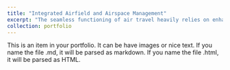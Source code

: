 ```yaml
---
title: "Integrated Airfield and Airspace Management"
excerpt: "The seamless functioning of air travel heavily relies on enhanced air traffic management.  At the heart of this system lies the Terminal Manoeuvring Area (TMA) –-- a controlled airspace that handles a high volume of traffic, spanning approximately 100 to 200 nautical miles around the airport vicinity. This confined yet crucial airspace is where incoming and outgoing aircraft converge and diverge, making meticulous planning and execution of utmost importance to ensure smooth and safe operations. In this research, we propose an integrated optimization approach that utilizes matheuristic algorithms to optimize runway aircraft sequencing decisions in the TMA, including aircraft speeds, utilization of holding stacks, vectoring and point-merger implementation. Our proposed algorithm employs an iterative process that combines a Linear Programming (LP) model with a Genetic Algorithm, enabling the rapid generation of feasible solutions (within 5 second) and convergence to near-optimal solutions in approximately 5 minutes (for time-windows of 3 hours). <br/><img src='/images/StandAllocationProject.png'>"
collection: portfolio
---
```


This is an item in your portfolio. It can be have images or nice text. If you name the file .md, it will be parsed as markdown. If you name the file .html, it will be parsed as HTML. 

